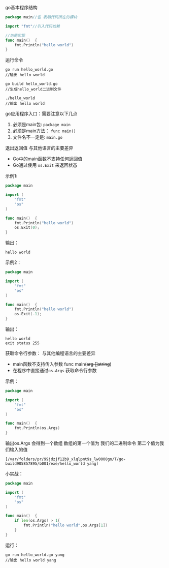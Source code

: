 go基本程序结构
```go
package main//包 表明代码所在的模块

import "fmt"//引入代码依赖

//功能实现
func main()  {
	fmt.Println("hello world")
}

```
运行命令
```shell script
go run hello_world.go
//输出 hello world

go build hello_world.go
//生成hello_world二进制文件

./hello_world
//输出 hello world
```

go应用程序入口：需要注意以下几点

1. 必须是main包: `package main`
2. 必须是main方法：  `func main()`
3. 文件名不一定是: `main.go`

退出返回值
与其他语言的主要差异
- Go中的main函数不支持任何返回值
- Go通过使用 `os.Exit` 来返回状态

示例1:
```go
package main

import (
	"fmt"
	"os"
)

func main()  {
	fmt.Println("hello world")
	os.Exit(0);
}
```
输出：
```
hello world
```

示例2：
```go
package main

import (
	"fmt"
	"os"
)

func main()  {
	fmt.Println("hello world")
	os.Exit(-1);
}
```

输出：
```
hello world
exit status 255
```

获取命令行参数：
与其他编程语言的主要差异
- main函数不支持传入参数  func main(~~arg []string~~)
- 在程序中直接通过`os.Args` 获取命令行参数

示例：
```go
package main

import (
	"fmt"
	"os"
)

func main()  {
	fmt.Println(os.Args)
}

```
输出os.Args 会得到一个数组 数组的第一个值为 我们的二进制命令 第二个值为我们输入的值

```
[/var/folders/pr/99jdzjf12b9_xlqlpmt9s_lw0000gn/T/go-build905857895/b001/exe/hello_world yang]

```
小实战：
```go
package main

import (
	"fmt"
	"os"
)

func main()  {
	if len(os.Args) > 1{
        fmt.Println("hello world",os.Args[1])
    }
}

```
运行：
```
go run hello_world.go yang
//输出 hello world yang
```

